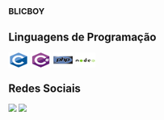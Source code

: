 ### BLICBOY

## Linguagens de Programação
<img align="center" alt="BB-C" height="30" width="40" src="https://raw.githubusercontent.com/devicons/devicon/master/icons/c/c-original.svg"> <img align="center" alt="BB-C" height="30" width="40" src="https://raw.githubusercontent.com/devicons/devicon/master/icons/csharp/csharp-original.svg"> <img align="center" alt="BB-C" height="30" width="40" src="https://raw.githubusercontent.com/devicons/devicon/master/icons/php/php-original.svg"> <img align="center" alt="BB-C" height="30" width="40" src="https://raw.githubusercontent.com/devicons/devicon/master/icons/nodejs/nodejs-original-wordmark.svg">

## Redes Sociais

<a href="https://www.instagram.com/blicboy_/" target="_blank"><img src="https://img.shields.io/badge/Instagram-E4405F?style=for-the-badge&logo=instagram&logoColor=white" target="_blank"></a> <a href="https://www.linkedin.com/in/gon%C3%A7alo-oliveira-7290491bb" target="_blank"><img src="https://img.shields.io/badge/LinkedIn-0077B5?style=for-the-badge&logo=linkedin&logoColor=white" target="_blank"></a>
